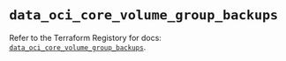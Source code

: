 # `data_oci_core_volume_group_backups`

Refer to the Terraform Registory for docs: [`data_oci_core_volume_group_backups`](https://registry.terraform.io/providers/oracle/oci/6.18.0/docs/data-sources/core_volume_group_backups).
